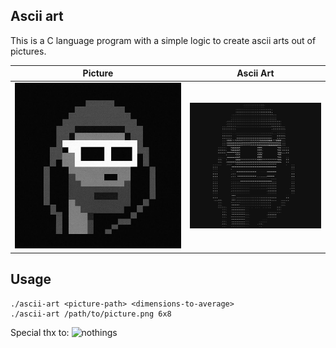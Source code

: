 ## Ascii art
This is a C language program with a simple logic to create ascii arts out of pictures.

| Picture   | Ascii Art |
|-----------|-----------|
| ![Pic](https://raw.githubusercontent.com/0v3rf3ar/ascii-art/refs/heads/main/s3p.jpg) | ![Pic2](https://raw.githubusercontent.com/0v3rf3ar/ascii-art/refs/heads/main/s3p-ascii.png) |

## Usage

```
./ascii-art <picture-path> <dimensions-to-average>
./ascii-art /path/to/picture.png 6x8
```
Special thx to: ![nothings](https://github.com/nothings/stb)

